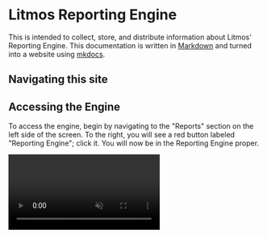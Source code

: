 # Litmos Reporting Engine 

This is intended to collect, store, and distribute information about Litmos' Reporting Engine. This documentation is written in [Markdown][1] and turned into a website using [mkdocs][2].

[1]: https://www.markdownguide.org/
[2]: https://www.mkdocs.org/

## Navigating this site



## Accessing the Engine

To access the engine, begin by navigating to the "Reports" section on the left side of the screen. To the right, you will see a red button labeled "Reporting Engine"; click it. You will now be in the Reporting Engine proper. 

<video style="max-width: 100%" autoplay loop muted>
    <source src="navigate.webm" type="video/webm" />
    It appears your browser does not support HTML5 Video. I would recommend an upgrade. 
</video>

